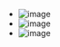 - ![image](https://github.com/user-attachments/assets/cb95e010-2de8-4130-bed0-cd4ab270f537)
- ![image](https://github.com/user-attachments/assets/b7f8d44d-f460-45f1-ade2-2a2349c1bff3)
- ![image](https://github.com/user-attachments/assets/adb4be4a-e4e2-460a-b91a-0cc3b3aa0c27)



